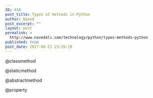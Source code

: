 ```yaml
---
ID: 410
post_title: Types of methods in Python
author: Naved
post_excerpt: ""
layout: post
permalink: >
  http://www.navedali.com/technology/python/types-methods-python
published: true
post_date: 2017-06-21 23:19:19
---
```

@classmethod

@staticmethod

@abstractmethod

@property